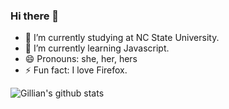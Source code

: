 ### Hi there 👋

<!--
**yliu110/yliu110** is a ✨ _special_ ✨ repository because its `README.md` (this file) appears on your GitHub profile.

Here are some ideas to get you started:
-->
- 🔭 I’m currently studying at NC State University.
- 🌱 I’m currently learning Javascript.
- 😄 Pronouns: she, her, hers
- ⚡ Fun fact: I love Firefox. 
<!-- - 👯 I’m looking to collaborate on ... 
- 🤔 I’m looking for help with ...
- 💬 Ask me about ...
- 📫 How to reach me: -->


![Gillian's github stats](https://github-readme-stats.vercel.app/api?username=ann61c&theme=graywhite&count_private=true)
